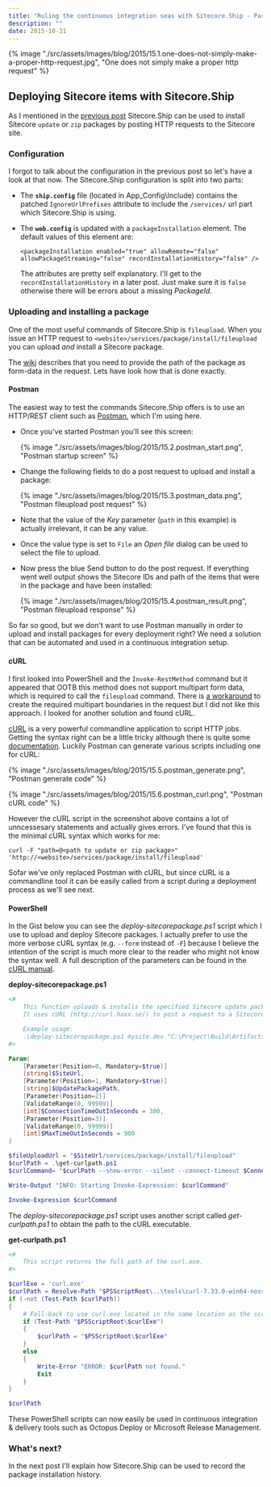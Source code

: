 ```yaml
---
title: "Ruling the continuous integration seas with Sitecore.Ship - Part 2: fileupload"
description: ""
date: 2015-10-31
---
```


{% image "./src/assets/images/blog/2015/15.1.one-does-not-simply-make-a-proper-http-request.jpg", "One does not simply make a proper http request" %}

## Deploying Sitecore items with Sitecore.Ship

As I mentioned in the [previous post](/articles/ruling-the-continuous-integration-seas-with-sitecore-ship-part-1) 
Sitecore.Ship can be used to install Sitecore `update` or `zip` packages by posting HTTP requests to the Sitecore site.

### Configuration

I forgot to talk about the configuration in the previous post so let's have a look at that now. 
The Sitecore.Ship configuration is split into two parts:

- The __`ship.config`__ file (located in App_Config\Include) contains the 
patched `IgnoreUrlPrefixes` attribute to include the `/services/` url part which Sitecore.Ship is using.

- The __`web.config`__ is updated with a  `packageInstallation` element. 
The default values of this element are:

  `<packageInstallation enabled="true" allowRemote="false" allowPackageStreaming="false" recordInstallationHistory="false" />`

  The attributes are pretty self explanatory. I'll get to the `recordInstallationHistory` in a later post. 
Just make sure it is `false` otherwise there will be errors about a missing _PackageId_.

### Uploading and installing a package
One of the most useful commands of Sitecore.Ship is `fileupload`. When you issue an HTTP request to `<website>/services/package/install/fileupload` 
you can upload _and_ install a Sitecore package.

The [wiki](https://github.com/kevinobee/Sitecore.Ship/wiki/Package-Install-Upload) describes that you need to provide the path of 
the package as form-data in the request. Lets have look how that is done exactly.

#### Postman
The easiest way to test the commands Sitecore.Ship offers is to use an HTTP/REST client such as [Postman](https://www.getpostman.com/),
which I'm using here.

- Once you've started Postman you'll see this screen: 

  {% image "./src/assets/images/blog/2015/15.2.postman_start.png", "Postman startup screen" %}

- Change the following fields to do a post request to upload and install a package:

  {% image "./src/assets/images/blog/2015/15.3.postman_data.png", "Postman fileupload post request" %}

- Note that the value of the _Key_ parameter (`path` in this example) is actually irrelevant, it can be any value.
- Once the value type is set to `File` an _Open file_ dialog can be used to select the file to upload.

- Now press the blue Send button to do the post request. 
If everything went well output shows the Sitecore IDs and path of the items that were in the package and have been installed: 

  {% image "./src/assets/images/blog/2015/15.4.postman_result.png", "Postman fileupload response" %}

So far so good, but we don't want to use Postman manually in order to upload and install packages for every deployment right?
We need a solution that can be automated and used in a continuous integration setup. 

#### cURL
I first looked into PowerShell and the `Invoke-RestMethod` command but it appeared that OOTB this method does not support multipart form data, which is required to call the `fileupload` command.
There is [a workaround](http://stackoverflow.com/a/25083745/112544) to create the required multipart boundaries in the request but I did not like this approach. I looked for another solution and found cURL.

[cURL](http://curl.haxx.se/) is a very powerful commandline application to script HTTP jobs. 
Getting the syntax right can be a little tricky although there is quite some [documentation](http://curl.haxx.se/docs/httpscripting.html).
Luckily Postman can generate various scripts including one for cURL:

{% image "./src/assets/images/blog/2015/15.5.postman_generate.png", "Postman generate code" %}

{% image "./src/assets/images/blog/2015/15.6.postman_curl.png", "Postman cURL code" %}

However the cURL script in the screenshot above contains a lot of unncessesary statements and actually gives errors.
I've found that this is the minimal cURL syntax which works for me:

`curl -F "path=@<path to update or zip package>" 'http://<website>/services/package/install/fileupload'`

Sofar we've only replaced Postman with cURL, but since cURL is a commandline tool it can be easily called 
from a script during a deployment process as we'll see next.

#### PowerShell

In the Gist below you can see the _deploy-sitecorepackage.ps1_ script which I use to upload and deploy Sitecore packages.
I actually prefer to use the more verbose cURL syntax (e.g. `--form` instead of `-F`) because I believe the intention
of the script is much more clear to the reader who might not know the syntax well. 
A full description of the parameters can be found in the [cURL manual](http://curl.haxx.se/docs/manpage.html).

**deploy-sitecorepackage.ps1**

```powershell
<#
    This function uploads & installs the specified Sitecore update package to the given $SiteUrl.
    It uses cURL (http://curl.haxx.se/) to post a request to a Sitecore website which has Sitecore Ship installed.

    Example usage: 
    .\deploy-sitecorepackage.ps1 mysite.dev "C:\Project\Build\Artifacts\1-mysite-templates.update" 60 300
#>

Param(
    [Parameter(Position=0, Mandatory=$true)]
    [string]$SiteUrl,
    [Parameter(Position=1, Mandatory=$true)]
    [string]$UpdatePackagePath,
    [Parameter(Position=2)]
    [ValidateRange(0, 99999)]
    [int]$ConnectionTimeOutInSeconds = 300,
    [Parameter(Position=3)]
    [ValidateRange(0, 99999)]
    [int]$MaxTimeOutInSeconds = 900
)

$fileUploadUrl = "$SiteUrl/services/package/install/fileupload"
$curlPath = .\get-curlpath.ps1
$curlCommand= "$curlPath --show-error --silent --connect-timeout $ConnectionTimeOutInSeconds --max-time $MaxTimeOutInSeconds --form ""filename=@$UpdatePackagePath"" $fileUploadUrl"

Write-Output "INFO: Starting Invoke-Expression: $curlCommand"

Invoke-Expression $curlCommand
```

The _deploy-sitecorepackage.ps1_ script uses another script called _get-curlpath.ps1_ to obtain the path to the cURL executable.

**get-curlpath.ps1**
  
```powershell
<# 
    This script returns the full path of the curl.exe.
#>

$curlExe = 'curl.exe'
$curlPath = Resolve-Path "$PSScriptRoot\..\tools\curl-7.33.0-win64-nossl\$curlExe" # This is the path on the local dev machine.
if (-not (Test-Path $curlPath))
{
    # Fall-back to use curl.exe located in the same location as the script.
    if (Test-Path "$PSScriptRoot\$curlExe")
    {
        $curlPath = "$PSScriptRoot\$curlExe"
    }
    else
    {
        Write-Error "ERROR: $curlPath not found."
        Exit
    }
}

$curlPath
```

These PowerShell scripts can now easily be used in continuous integration & delivery tools such as Octopus Deploy or Microsoft Release Management.

### What's next?
In the next post I'll explain how Sitecore.Ship can be used to record the package installation history.